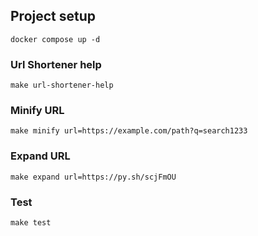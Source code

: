 ## Project setup

```shell
docker compose up -d
```

### Url Shortener help
```shell
make url-shortener-help
```

### Minify URL
```shell
make minify url=https://example.com/path?q=search1233
```

### Expand URL
```shell
make expand url=https://py.sh/scjFmOU
```

### Test
```shell
make test
```